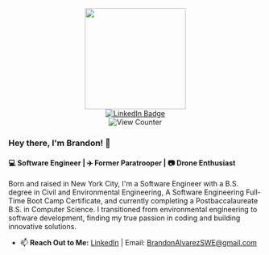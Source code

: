 
<div id="header" align="center">
  <img src="https://media.giphy.com/media/ule4vhcY1xEKQ/giphy.gif" width="200"/>
</div>

<div id="badges" align="center">
  <a href="https://www.linkedin.com/in/brandon-alvarez-03balv/">
    <img src="https://img.shields.io/badge/LinkedIn-blue?style=for-the-badge&logo=linkedin&logoColor=white" alt="LinkedIn Badge"/>
  </a>
  <!--
  <a href="https://brandon-alvarez-03.github.io/">
    <img src="https://img.shields.io/badge/Portfolio-ff69b4?style=for-the-badge&logo=google-chrome&logoColor=white" alt="Portfolio Badge"/>
  </a>
  -->
  
</div>

<div align="center">
  <img src="https://komarev.com/ghpvc/?username=Brandon-Alvarez-03&style=flat-square&color=blue" alt="View Counter"/>
</div>

### Hey there, I'm Brandon! 👋

#### :computer: Software Engineer | :airplane: Former Paratrooper | :camera: Drone Enthusiast

Born and raised in New York City, I'm a  Software Engineer with a B.S. degree in Civil and Environmental Engineering, A Software Engineering Full-Time Boot Camp Certificate, and currently completing a Postbaccalaureate B.S. in Computer Science. I transitioned from environmental engineering to software development, finding my true passion in coding and building innovative solutions.

<!--
🔨 **Languages and Tools:**
<div>
  <img src="https://github.com/devicons/devicon/blob/master/icons/python/python-original-wordmark.svg" title="Python" alt="Python" width="40" height="40"/>&nbsp;
  <img src="https://github.com/devicons/devicon/blob/master/icons/react/react-original-wordmark.svg" title="React" alt="React" width="40" height="40"/>&nbsp;
  <img src="https://github.com/devicons/devicon/blob/master/icons/postgresql/postgresql-original-wordmark.svg" title="PostgreSQL" alt="PostgreSQL" width="40" height="40"/>&nbsp;
  <img src="https://github.com/devicons/devicon/blob/master/icons/flask/flask-original-wordmark.svg" title="Flask" alt="Flask" width="40" height="40"/>&nbsp;
  <img src="https://github.com/devicons/devicon/blob/master/icons/sqlalchemy/sqlalchemy-original-wordmark.svg" title="SQLAlchemy" alt="SQLAlchemy" width="40" height="40"/>&nbsp;
  <img src="https://github.com/devicons/devicon/blob/master/icons/fastapi/fastapi-original-wordmark.svg" title="FastAPI" alt="FastAPI" width="40" height="40"/>&nbsp;
  <!-- Other Icons... -->
  

- 📫 **Reach Out to Me:** [LinkedIn](https://www.linkedin.com/in/brandon-alvarez-03balv/) | Email: BrandonAlvarezSWE@gmail.com
<!-- - ⚡ **Fun Facts:** 
  - I'm an amateur bassist and love exploring music!
  - I also enjoy playing tennis, bringing energy and strategy to the court. 🎾
  - Currently training for the NYC Half Marathon and Brooklyn Half Marathon.
  --> 

<!--
<div align="center">

  [![Top Langs](https://github-readme-stats.vercel.app/api/top-langs/?username=Brandon-Alvarez-03&layout=donut-vertical)]([https://github.com/anuraghazra/github-readme-stats](https://github.com/Brandon-Alvarez-03/github-readme-stats))

</div>
-->


<!---
Brandon-Alvarez-03/Brandon-Alvarez-03 is a ✨ special ✨ repository because its `README.md` (this file) appears on your GitHub profile.
You can click the Preview link to take a look at your changes.
--->

